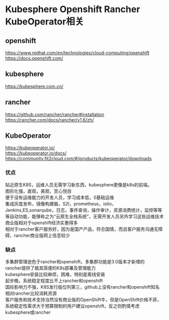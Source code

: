# Kubesphere Openshift Rancher KubeOperator相关  

## openshift    
https://www.redhat.com/en/technologies/cloud-computing/openshift   
https://docs.openshift.com/           

## kubesphere         
https://kubesphere.com.cn/        

## rancher
https://github.com/rancher/rancher#installation         
https://rancher.com/docs/rancher/v1.6/zh/          

## KubeOperator
https://kubeoperator.io/        
https://kubeoperator.io/docs/          
https://community.fit2cloud.com/#/products/kubeoperator/downloads          


###  优点    
贴近原生K8S，运维人员无需学习新东西，kubesphere更像是k8s的前端。  
图形化强，直观，美观，赏心悦目    
便于没有运维能力的开发人员，学习成本低，0基础运维     
集成灰度发布，镜像构建器，S2I，prometheus，istio，Jenkins,ES,sonarqube，日志，事件查询，操作审计，资源消费统计，监控等等等自动功能，能够称之为“云原生全栈系统”，无需开发人员另外学习这些运维技术     
商业版相对于openshift经济实惠得多        
相对于rancher客户服务好，因为是国产产品，符合国情，而且客户服务沟通无障碍，rancher商业版网上信息较少          
### 缺点
多集群管理逊色于rancher和openshift，多集群功能是3.0版本才新增的       
rancher提供了极其简便的K8s部署及管理能力      
kubesphere安装比较麻烦，困难，特别是离线安装    
起步晚，系统稳定程度比不上rancher和openshift         
国际影响力不强，K8S发行版位列第三，github上没有rancher和openshift知名       
相对rancher比较消耗资源          
客户服务和技术支持当然没有商业版的OpenShift牛，但是OpenShift价格不菲，系统稳定性需求大于预算限制的用户建议openshift，反之则酌情考虑kubesphere或rancher        
